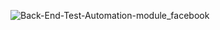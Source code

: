
![Back-End-Test-Automation-module_facebook](https://github.com/user-attachments/assets/f3d6aa4e-d4f8-44f4-bc7e-341bb0bd00b4)
